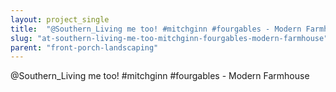 ```yaml
---
layout: project_single
title:  "@Southern_Living me too! #mitchginn #fourgables - Modern Farmhouse"
slug: "at-southern-living-me-too-mitchginn-fourgables-modern-farmhouse"
parent: "front-porch-landscaping"
---
```

@Southern_Living me too! #mitchginn #fourgables - Modern Farmhouse